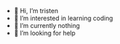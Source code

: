 - 👋 Hi, I’m tristen
- 👀 I’m interested in learning coding
- 🌱 I’m currently nothing
- 💞️ I’m looking for help
